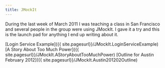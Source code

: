 ```yaml
---
title: JMockIt
---
```

During the last week of March 2011 I was teaching a class in San Francisco and several people in the group were using JMockIt. I gave it a try and this is the launch pad for anything I end up writing about it. 

[Login Service Example]({{ site.pagesurl}}/JMockIt.LoginServiceExample)
[A Story About Too Much Power]({{ site.pagesurl}}/JMockIt.AStoryAboutTooMuchPower)
[Outline for Austin February 2012]({{ site.pagesurl}}/JMockIt.Austin201202Outline)